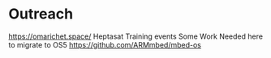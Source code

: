 # Outreach
https://omarichet.space/
Heptasat Training events
Some Work Needed here to migrate to OS5 https://github.com/ARMmbed/mbed-os

